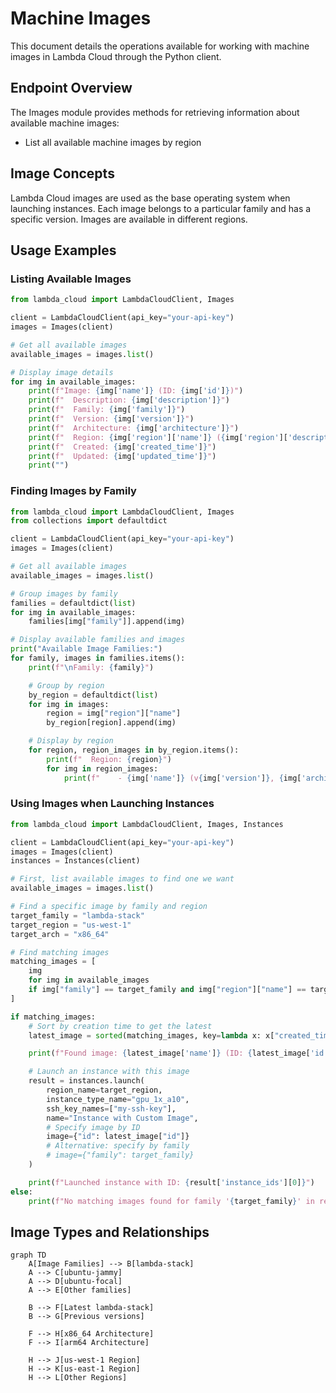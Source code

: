 # Machine Images

This document details the operations available for working with machine images in Lambda Cloud through the Python client.

## Endpoint Overview

The Images module provides methods for retrieving information about available machine images:

- List all available machine images by region

## Image Concepts

Lambda Cloud images are used as the base operating system when launching instances. Each image belongs to a particular family and has a specific version. Images are available in different regions.

## Usage Examples

### Listing Available Images

```python
from lambda_cloud import LambdaCloudClient, Images

client = LambdaCloudClient(api_key="your-api-key")
images = Images(client)

# Get all available images
available_images = images.list()

# Display image details
for img in available_images:
    print(f"Image: {img['name']} (ID: {img['id']})")
    print(f"  Description: {img['description']}")
    print(f"  Family: {img['family']}")
    print(f"  Version: {img['version']}")
    print(f"  Architecture: {img['architecture']}")
    print(f"  Region: {img['region']['name']} ({img['region']['description']})")
    print(f"  Created: {img['created_time']}")
    print(f"  Updated: {img['updated_time']}")
    print("")
```

### Finding Images by Family

```python
from lambda_cloud import LambdaCloudClient, Images
from collections import defaultdict

client = LambdaCloudClient(api_key="your-api-key")
images = Images(client)

# Get all available images
available_images = images.list()

# Group images by family
families = defaultdict(list)
for img in available_images:
    families[img["family"]].append(img)

# Display available families and images
print("Available Image Families:")
for family, images in families.items():
    print(f"\nFamily: {family}")

    # Group by region
    by_region = defaultdict(list)
    for img in images:
        region = img["region"]["name"]
        by_region[region].append(img)

    # Display by region
    for region, region_images in by_region.items():
        print(f"  Region: {region}")
        for img in region_images:
            print(f"    - {img['name']} (v{img['version']}, {img['architecture']})")
```

### Using Images when Launching Instances

```python
from lambda_cloud import LambdaCloudClient, Images, Instances

client = LambdaCloudClient(api_key="your-api-key")
images = Images(client)
instances = Instances(client)

# First, list available images to find one we want
available_images = images.list()

# Find a specific image by family and region
target_family = "lambda-stack"
target_region = "us-west-1"
target_arch = "x86_64"

# Find matching images
matching_images = [
    img
    for img in available_images
    if img["family"] == target_family and img["region"]["name"] == target_region and img["architecture"] == target_arch
]

if matching_images:
    # Sort by creation time to get the latest
    latest_image = sorted(matching_images, key=lambda x: x["created_time"], reverse=True)[0]

    print(f"Found image: {latest_image['name']} (ID: {latest_image['id']})")

    # Launch an instance with this image
    result = instances.launch(
        region_name=target_region,
        instance_type_name="gpu_1x_a10",
        ssh_key_names=["my-ssh-key"],
        name="Instance with Custom Image",
        # Specify image by ID
        image={"id": latest_image["id"]}
        # Alternative: specify by family
        # image={"family": target_family}
    )

    print(f"Launched instance with ID: {result['instance_ids'][0]}")
else:
    print(f"No matching images found for family '{target_family}' in region '{target_region}'")
```

## Image Types and Relationships

```mermaid
graph TD
    A[Image Families] --> B[lambda-stack]
    A --> C[ubuntu-jammy]
    A --> D[ubuntu-focal]
    A --> E[Other families]

    B --> F[Latest lambda-stack]
    B --> G[Previous versions]

    F --> H[x86_64 Architecture]
    F --> I[arm64 Architecture]

    H --> J[us-west-1 Region]
    H --> K[us-east-1 Region]
    H --> L[Other Regions]
```
